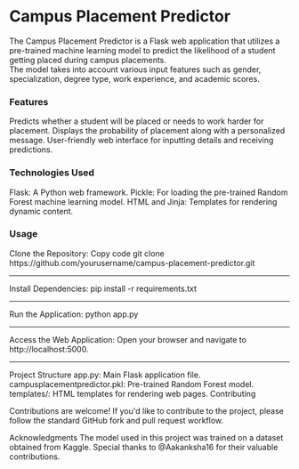 <h1>Campus Placement Predictor</h1>
<p>The Campus Placement Predictor is a Flask web application that utilizes a pre-trained machine learning model to predict the likelihood of a student getting placed during campus placements. <br>The model takes into account various input features such as gender, specialization, degree type, work experience, and academic scores.
</p>
<h3>Features</h3>
<p>Predicts whether a student will be placed or needs to work harder for placement.
Displays the probability of placement along with a personalized message.
User-friendly web interface for inputting details and receiving predictions.</p>
<h3>Technologies Used</h3>
Flask: A Python web framework.
Pickle: For loading the pre-trained Random Forest machine learning model.
HTML and Jinja: Templates for rendering dynamic content.
<h3>Usage</h3>
Clone the Repository:
<bold>Copy code</bold>
git clone https://github.com/yourusername/campus-placement-predictor.git
<hr>
<bold>Install Dependencies:</bold>
pip install -r requirements.txt
<hr>
<bold>Run the Application:</bold>
python app.py
<hr>
<bold>Access the Web Application:</bold>
Open your browser and navigate to http://localhost:5000.
<hr>
Project Structure
app.py: Main Flask application file.
campusplacementpredictor.pkl: Pre-trained Random Forest model.
templates/: HTML templates for rendering web pages.
<bold>Contributing</bold>
<p>Contributions are welcome! If you'd like to contribute to the project, please follow the standard GitHub fork and pull request workflow.</p>


Acknowledgments
The model used in this project was trained on a dataset obtained from Kaggle.
Special thanks to @Aakanksha16 for their valuable contributions.

